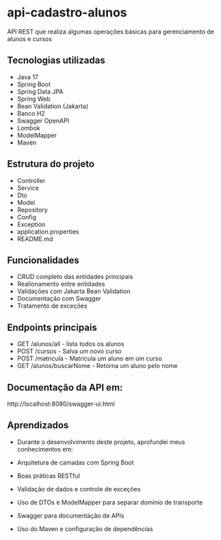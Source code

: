 # api-cadastro-alunos
API REST que realiza algumas operações básicas para gerenciamento de alunos e cursos

## Tecnologias utilizadas
- Java 17
- Spring Boot
- Spring Data JPA
- Spring Web
- Bean Validation (Jakarta)
- Banco H2
- Swagger OpenAPI
- Lombok
- ModelMapper
- Maven

## Estrutura do projeto

- Controller
- Service
- Dto
- Model
- Repository
- Config
- Exception
- application.properties
- README.md

## Funcionalidades

- CRUD completo das entidades principais
- Realionamento entre entidades
- Validações com Jakarta Bean Validation
- Documentação com Swagger
- Tratamento de exceções

## Endpoints principais

- GET /alunos/all - lista todos os alunos
- POST /cursos - Salva um novo curso
- POST /matricula - Matricula um aluno em um curso
- GET /alunos/buscarNome - Retorna um aluno pelo nome

## Documentação da API em:

http://localhost:8080/swagger-ui.html

## Aprendizados

- Durante o desenvolvimento deste projeto, aprofundei meus conhecimentos em:

- Arquitetura de camadas com Spring Boot

- Boas práticas RESTful

- Validação de dados e controle de exceções

- Uso de DTOs e ModelMapper para separar domínio de transporte

- Swagger para documentação de APIs

- Uso do Maven e configuração de dependências




